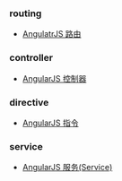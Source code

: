 ### routing
- [AngulatrJS 路由](http://www.runoob.com/angularjs/angularjs-routing.html)

### controller
- [AngularJS 控制器](http://www.runoob.com/angularjs/angularjs-controllers.html)

### directive
- [AngularJS 指令](http://www.runoob.com/angularjs/angularjs-directives.html)

### service
- [AngularJS 服务(Service)](http://www.runoob.com/angularjs/angularjs-services.html)